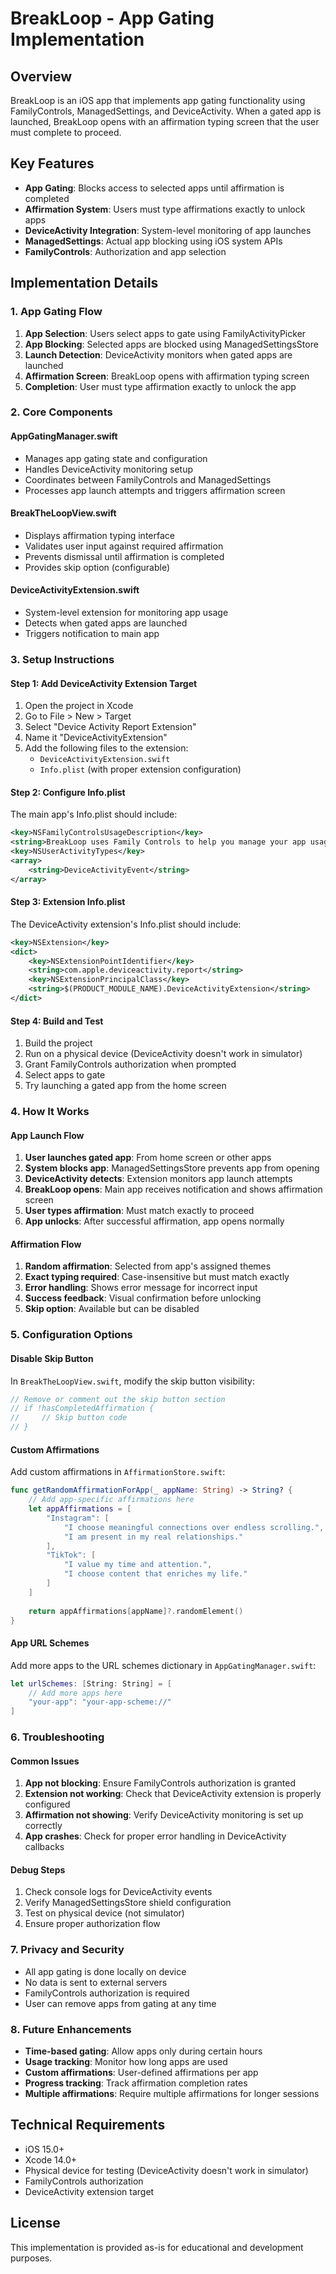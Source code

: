# BreakLoop - App Gating Implementation

## Overview

BreakLoop is an iOS app that implements app gating functionality using FamilyControls, ManagedSettings, and DeviceActivity. When a gated app is launched, BreakLoop opens with an affirmation typing screen that the user must complete to proceed.

## Key Features

- **App Gating**: Blocks access to selected apps until affirmation is completed
- **Affirmation System**: Users must type affirmations exactly to unlock apps
- **DeviceActivity Integration**: System-level monitoring of app launches
- **ManagedSettings**: Actual app blocking using iOS system APIs
- **FamilyControls**: Authorization and app selection

## Implementation Details

### 1. App Gating Flow

1. **App Selection**: Users select apps to gate using FamilyActivityPicker
2. **App Blocking**: Selected apps are blocked using ManagedSettingsStore
3. **Launch Detection**: DeviceActivity monitors when gated apps are launched
4. **Affirmation Screen**: BreakLoop opens with affirmation typing screen
5. **Completion**: User must type affirmation exactly to unlock the app

### 2. Core Components

#### AppGatingManager.swift
- Manages app gating state and configuration
- Handles DeviceActivity monitoring setup
- Coordinates between FamilyControls and ManagedSettings
- Processes app launch attempts and triggers affirmation screen

#### BreakTheLoopView.swift
- Displays affirmation typing interface
- Validates user input against required affirmation
- Prevents dismissal until affirmation is completed
- Provides skip option (configurable)

#### DeviceActivityExtension.swift
- System-level extension for monitoring app usage
- Detects when gated apps are launched
- Triggers notification to main app

### 3. Setup Instructions

#### Step 1: Add DeviceActivity Extension Target

1. Open the project in Xcode
2. Go to File > New > Target
3. Select "Device Activity Report Extension"
4. Name it "DeviceActivityExtension"
5. Add the following files to the extension:
   - `DeviceActivityExtension.swift`
   - `Info.plist` (with proper extension configuration)

#### Step 2: Configure Info.plist

The main app's Info.plist should include:

```xml
<key>NSFamilyControlsUsageDescription</key>
<string>BreakLoop uses Family Controls to help you manage your app usage and build healthy digital habits.</string>
<key>NSUserActivityTypes</key>
<array>
    <string>DeviceActivityEvent</string>
</array>
```

#### Step 3: Extension Info.plist

The DeviceActivity extension's Info.plist should include:

```xml
<key>NSExtension</key>
<dict>
    <key>NSExtensionPointIdentifier</key>
    <string>com.apple.deviceactivity.report</string>
    <key>NSExtensionPrincipalClass</key>
    <string>$(PRODUCT_MODULE_NAME).DeviceActivityExtension</string>
</dict>
```

#### Step 4: Build and Test

1. Build the project
2. Run on a physical device (DeviceActivity doesn't work in simulator)
3. Grant FamilyControls authorization when prompted
4. Select apps to gate
5. Try launching a gated app from the home screen

### 4. How It Works

#### App Launch Flow

1. **User launches gated app**: From home screen or other apps
2. **System blocks app**: ManagedSettingsStore prevents app from opening
3. **DeviceActivity detects**: Extension monitors app launch attempts
4. **BreakLoop opens**: Main app receives notification and shows affirmation screen
5. **User types affirmation**: Must match exactly to proceed
6. **App unlocks**: After successful affirmation, app opens normally

#### Affirmation Flow

1. **Random affirmation**: Selected from app's assigned themes
2. **Exact typing required**: Case-insensitive but must match exactly
3. **Error handling**: Shows error message for incorrect input
4. **Success feedback**: Visual confirmation before unlocking
5. **Skip option**: Available but can be disabled

### 5. Configuration Options

#### Disable Skip Button

In `BreakTheLoopView.swift`, modify the skip button visibility:

```swift
// Remove or comment out the skip button section
// if !hasCompletedAffirmation {
//     // Skip button code
// }
```

#### Custom Affirmations

Add custom affirmations in `AffirmationStore.swift`:

```swift
func getRandomAffirmationForApp(_ appName: String) -> String? {
    // Add app-specific affirmations here
    let appAffirmations = [
        "Instagram": [
            "I choose meaningful connections over endless scrolling.",
            "I am present in my real relationships."
        ],
        "TikTok": [
            "I value my time and attention.",
            "I choose content that enriches my life."
        ]
    ]
    
    return appAffirmations[appName]?.randomElement()
}
```

#### App URL Schemes

Add more apps to the URL schemes dictionary in `AppGatingManager.swift`:

```swift
let urlSchemes: [String: String] = [
    // Add more apps here
    "your-app": "your-app-scheme://"
]
```

### 6. Troubleshooting

#### Common Issues

1. **App not blocking**: Ensure FamilyControls authorization is granted
2. **Extension not working**: Check that DeviceActivity extension is properly configured
3. **Affirmation not showing**: Verify DeviceActivity monitoring is set up correctly
4. **App crashes**: Check for proper error handling in DeviceActivity callbacks

#### Debug Steps

1. Check console logs for DeviceActivity events
2. Verify ManagedSettingsStore shield configuration
3. Test on physical device (not simulator)
4. Ensure proper authorization flow

### 7. Privacy and Security

- All app gating is done locally on device
- No data is sent to external servers
- FamilyControls authorization is required
- User can remove apps from gating at any time

### 8. Future Enhancements

- **Time-based gating**: Allow apps only during certain hours
- **Usage tracking**: Monitor how long apps are used
- **Custom affirmations**: User-defined affirmations per app
- **Progress tracking**: Track affirmation completion rates
- **Multiple affirmations**: Require multiple affirmations for longer sessions

## Technical Requirements

- iOS 15.0+
- Xcode 14.0+
- Physical device for testing (DeviceActivity doesn't work in simulator)
- FamilyControls authorization
- DeviceActivity extension target

## License

This implementation is provided as-is for educational and development purposes. 